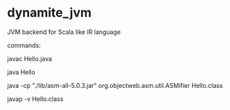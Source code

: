 dynamite_jvm
============

JVM backend for Scala like IR language


commands:

javac Hello.java

java Hello

java -cp "./lib/asm-all-5.0.3.jar" org.objectweb.asm.util.ASMifier Hello.class

javap -v Hello.class

